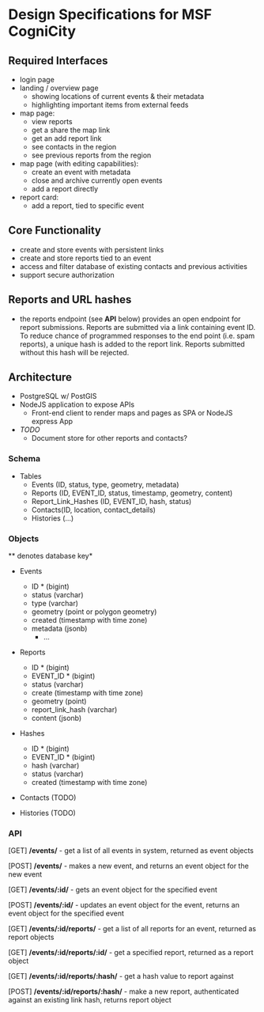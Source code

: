 Design Specifications for MSF CogniCity
=======================================

## Required Interfaces
- login page
- landing / overview page
  - showing locations of current events & their metadata
  - highlighting important items from external feeds
- map page:
  - view reports
  - get a share the map link
  - get an add report link
  - see contacts in the region
  - see previous reports from the region
- map page (with editing capabilities):
  - create an event with metadata
  - close and archive currently open events
  - add a report directly
- report card:
  - add a report, tied to specific event

## Core Functionality
- create and store events with persistent links
- create and store reports tied to an event
- access and filter database of existing contacts and previous activities
- support secure authorization

## Reports and URL hashes
- the reports endpoint (see **API** below) provides an open endpoint for report submissions. Reports are submitted via a link containing event ID. To reduce chance of programmed responses to the end point (i.e. spam reports), a unique hash is added to the report link. Reports submitted without this hash will be rejected.

## Architecture
- PostgreSQL w/ PostGIS
- NodeJS application to expose APIs
  + Front-end client to render maps and pages as SPA or NodeJS express App
- *TODO*
  - Document store for other reports and contacts?

### Schema
- Tables
  - Events (ID, status, type, geometry, metadata)
  - Reports (ID, EVENT_ID, status, timestamp, geometry, content)
  - Report_Link_Hashes (ID, EVENT_ID, hash, status)
  - Contacts(ID, location, contact_details)
  - Histories (...)

### Objects
** denotes database key*

- Events
  - ID * (bigint)
  - status (varchar)
  - type (varchar)
  - geometry (point or polygon geometry)
  - created (timestamp with time zone)
  - metadata (jsonb)
    - ...

- Reports
  - ID * (bigint)
  - EVENT_ID * (bigint)
  - status (varchar)
  - create (timestamp with time zone)
  - geometry (point)
  - report_link_hash (varchar)
  - content (jsonb)

- Hashes
  - ID * (bigint)
  - EVENT_ID * (bigint)
  - hash (varchar)
  - status (varchar)
  - created (timestamp with time zone)

- Contacts (TODO)
- Histories (TODO)

### API
[GET] **/events/** - get a list of all events in system, returned as event objects

[POST] **/events/** - makes a new event, and returns an event object for the new event

[GET] **/events/:id/** - gets an event object for the specified event

[POST] **/events/:id/** - updates an event object for the event, returns an event object for the specified event

[GET] **/events/:id/reports/** - get a list of all reports for an event, returned as report objects

[GET] **/events/:id/reports/:id/** - get a specified report, returned as a report object

[GET] **/events/:id/reports/:hash/** - get a hash value to report against

[POST] **/events/:id/reports/:hash/** - make a new report, authenticated against an existing link hash, returns report object
